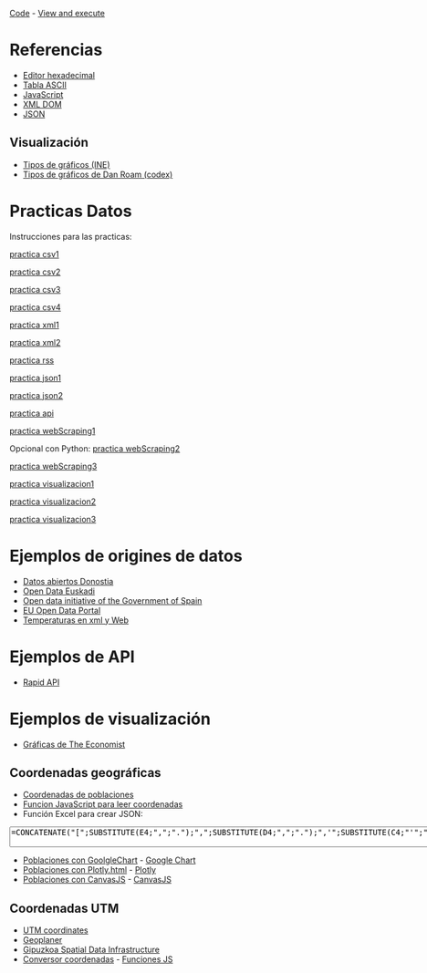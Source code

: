 [Code](https://github.com/nicolasserrano/practicaDatos) - [View and execute](https://nicolasserrano.github.io/practicaDatos)

# Referencias
- [Editor hexadecimal](https://hexed.it/)
- [Tabla ASCII](https://ascii.cl/)
- [JavaScript](https://nicolasserrano.github.io/CS/JavaScript/JavascriptOnePage.pdf)
- [XML DOM](https://www.w3schools.com/xml/dom_intro.asp)
- [JSON](https://nicolasserrano.github.io/CS/JavaScript#json)

## Visualización
- [Tipos de gráficos (INE)](https://www.ine.es/explica/docs/pasos_tipos_graficos.pdf)
- [Tipos de gráficos de Dan Roam (codex)](http://www.danroam.com/assets/pdf/tools/TBOTN_codex.pdf)

# Practicas Datos

Instrucciones para las practicas:

[practica csv1](practicas/csv1)

[practica csv2](practicas/csv2)

[practica csv3](practicas/csv3)

[practica csv4](practicas/csv4)

[practica xml1](practicas/xml1)

[practica xml2](practicas/xml2)

[practica rss](practicas/rss)

[practica json1](practicas/json1)

[practica json2](practicas/json2)

[practica api](practicas/api)

[practica webScraping1](practicas/webScraping1)

Opcional con Python: [practica webScraping2](practicas/webScraping2)

[practica webScraping3](practicas/webScraping3)

[practica visualizacion1](practicas/visualizacion1)

[practica visualizacion2](practicas/visualizacion2)

[practica visualizacion3](practicas/visualizacion3)

# Ejemplos de origines de datos
- [Datos abiertos Donostia](https://www.donostia.eus/datosabiertos/)
- [Open Data Euskadi](http://opendata.euskadi.eus/inicio/)
- [Open data initiative of the Government of Spain](http://datos.gob.es/en)
- [EU Open Data Portal](https://data.europa.eu/euodp/en/home)
- [Temperaturas en xml y Web](http://www.aemet.es/es/eltiempo/prediccion/espana?w=13)

# Ejemplos de API
- [Rapid API](https://rapidapi.com/)

# Ejemplos de visualización
- [Gráficas de The Economist](https://www.google.es/search?q=charts+site:economist.com&source=lnms&tbm=isch&sa=X)

## Coordenadas geográficas
- [Coordenadas de poblaciones](https://www.businessintelligence.info/assets/listado-longitud-latitud-municipios-espana.html)
- [Funcion JavaScript para leer coordenadas](geocoordenadas/leerPoblaciones.js)
- Función Excel para crear JSON:
<textarea cols="103">=CONCATENATE("[";SUBSTITUTE(E4;",";".");",";SUBSTITUTE(D4;",";".");",'";SUBSTITUTE(C4;"'";" ");"'],")</textarea>

- [Poblaciones con GoolgleChart](geocoordenadas/pobDataGoogle.html) - [Google Chart](https://developers.google.com/chart/interactive/docs/gallery/scatterchart)
- [Poblaciones con Plotly.html](geocoordenadas/pobDataPlotly.html) - [Plotly](https://plot.ly/javascript/line-and-scatter/#data-labels-hover)
- [Poblaciones con CanvasJS](geocoordenadas/pobDataCanvasJS.html) - [CanvasJS](https://canvasjs.com/html5-javascript-scatter-point-chart/)

## Coordenadas UTM
- [UTM coordinates](https://upload.wikimedia.org/wikipedia/commons/e/ed/Utm-zones.jpg)
- [Geoplaner](https://www.geoplaner.com/)
- [Gipuzkoa Spatial Data Infrastructure](https://b5m.gipuzkoa.eus/url5000/index.php?lengua=0)
- [Conversor coordenadas](https://github.com/TimothyGu/utm) - [Funciones JS](geocoordenadas/utm.html)

